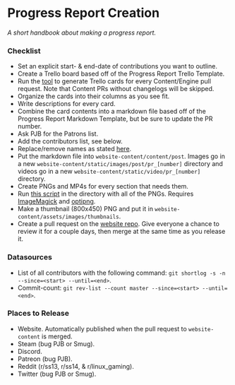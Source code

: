 ﻿# Progress Report Creation
*A short handbook about making a progress report.*

### Checklist
- Set an explicit start- & end-date of contributions you want to outline.
- Create a Trello board based off of the Progress Report Trello Template.
- Run the [tool](https://github.com/space-wizards/github2trello) to generate Trello cards for every Content/Engine pull request. Note that Content PRs without changelogs will be skipped.
- Organize the cards into their columns as you see fit.
- Write descriptions for every card.
- Combine the card contents into a markdown file based off of the Progress Report Markdown Template, but be sure to update the PR number.
- Ask PJB for the Patrons list.
- Add the contributors list, see below.
- Replace/remove names as stated [here](https://github.com/space-wizards/space-station-14/blob/master/Tools/contribs_shared.ps1).
- Put the markdown file into `website-content/content/post`. Images go in a new `website-content/static/images/post/pr_[number]` directory and videos go in a new `website-content/static/video/pr_[number]` directory.
- Create PNGs and MP4s for every section that needs them.
- Run [this script](https://github.com/space-wizards/website-content/blob/master/Tools/pr-image-convert.ps1) in the directory with all of the PNGs. Requires [ImageMagick](https://imagemagick.org/index.php) and [optipng](http://optipng.sourceforge.net/).
- Make a thumbnail (800x450) PNG and put it in `website-content/assets/images/thumbnails`.
- Create a pull request on the [website repo](https://github.com/space-wizards/website-content). Give everyone a chance to review it for a couple days, then merge at the same time as you release it.

### Datasources
- List of all contributors with the following command: `git shortlog -s -n --since=<start> --until=<end>`.
- Commit-count: `git rev-list --count master --since=<start> --until=<end>`.

### Places to Release
- Website. Automatically published when the pull request to `website-content` is merged.
- Steam (bug PJB or Smug).
- Discord.
- Patreon (bug PJB).
- Reddit (r/ss13, r/ss14, & r/linux_gaming).
- Twitter (bug PJB or Smug).
